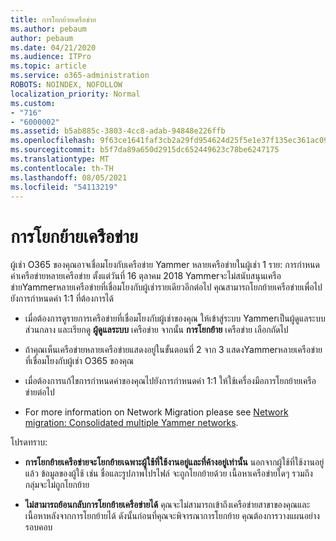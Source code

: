 ```yaml
---
title: การโยกย้ายเครือข่าย
ms.author: pebaum
author: pebaum
ms.date: 04/21/2020
ms.audience: ITPro
ms.topic: article
ms.service: o365-administration
ROBOTS: NOINDEX, NOFOLLOW
localization_priority: Normal
ms.custom:
- "716"
- "6000002"
ms.assetid: b5ab885c-3803-4cc8-adab-94848e226ffb
ms.openlocfilehash: 9f63ce1641faf3cb2a29fd954624d25f5e1e37f135ec361ac09668086d78aa3e
ms.sourcegitcommit: b5f7da89a650d2915dc652449623c78be6247175
ms.translationtype: MT
ms.contentlocale: th-TH
ms.lasthandoff: 08/05/2021
ms.locfileid: "54113219"
---
```

# <a name="network-migration"></a>การโยกย้ายเครือข่าย

ผู้เช่า O365 ของคุณอาจเชื่อมโยงกับเครือข่าย Yammer หลายเครือข่ายในผู้เช่า 1 ราย: การกําหนดค่าเครือข่ายหลายเครือข่าย ตั้งแต่วันที่ 16 ตุลาคม 2018 Yammerจะไม่สนับสนุนเครือข่ายYammerหลายเครือข่ายที่เชื่อมโยงกับผู้เช่ารายเดียวอีกต่อไป คุณสามารถโยกย้ายเครือข่ายเพื่อไปยังการกําหนดค่า 1:1 ที่ต้องการได้
  
- เมื่อต้องการดูรายการเครือข่ายที่เชื่อมโยงกับผู้เช่าของคุณ ให้เข้าสู่ระบบ Yammerเป็นผู้ดูแลระบบส่วนกลาง และเรียกดู **ผู้ดูแลระบบ** เครือข่าย จากนั้น **การโยกย้าย** เครือข่าย เลือกถัดไป

- ถ้าคุณเห็นเครือข่ายหลายเครือข่ายแสดงอยู่ในขั้นตอนที่ 2 จาก 3 แสดงYammerหลายเครือข่ายที่เชื่อมโยงกับผู้เช่า O365 ของคุณ

- เมื่อต้องการแก้ไขการกําหนดค่าของคุณไปยังการกําหนดค่า 1:1 ให้ใช้เครื่องมือการโยกย้ายเครือข่ายต่อไป

- For more information on Network Migration please see [Network migration: Consolidated multiple Yammer networks](https://docs.microsoft.com/yammer/configure-your-yammer-network/consolidate-multiple-yammer-networks).

โปรดทราบ:
  
- **การโยกย้ายเครือข่ายจะโยกย้ายเฉพาะผู้ใช้ที่ใช้งานอยู่และที่ค้างอยู่เท่านั้น** นอกจากผู้ใช้ที่ใช้งานอยู่แล้ว ข้อมูลของผู้ใช้ เช่น ชื่อและรูปภาพโปรไฟล์ จะถูกโยกย้ายด้วย เนื้อหาเครือข่ายใดๆ รวมถึงกลุ่มจะไม่ถูกโยกย้าย

- **ไม่สามารถย้อนกลับการโยกย้ายเครือข่ายได้** คุณจะไม่สามารถเข้าถึงเครือข่ายสาขาของคุณและเนื้อหาหลังจากการโยกย้ายได้ ดังนั้นก่อนที่คุณจะพิจารณาการโยกย้าย คุณต้องการวางแผนอย่างรอบคอบ
